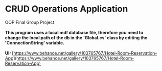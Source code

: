 # CRUD Operations Application
OOP Final Group Project<br>
<br>
<b>This program uses a local mdf database file, therefore you need to change the local path of the db in the 'Global.cs' class by editing the 'ConnectionString' variable.</b>
<br>
<br>
<b>UI: </b>[https://www.behance.net/gallery/103765767/Hotel-Room-Reservation-App](https://www.behance.net/gallery/103765767/Hotel-Room-Reservation-App)
